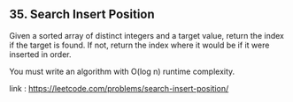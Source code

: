 ## 35. Search Insert Position

Given a sorted array of distinct integers and a target value, return the index if the target is found. If not, return
the index where it would be if it were inserted in order.

You must write an algorithm with O(log n) runtime complexity.

link : https://leetcode.com/problems/search-insert-position/